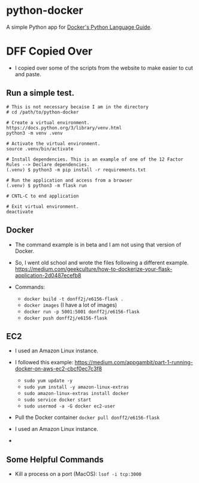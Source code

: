 # python-docker

A simple Python app for [Docker's Python Language Guide](https://docs.docker.com/language/python).

# DFF Copied Over

- I copied over some of the scripts from the website to make easier to cut and paste.

## Run a simple test.

```
# This is not necessary becaise I am in the directory
# cd /path/to/python-docker

# Create a virtual environment. https://docs.python.org/3/library/venv.html
python3 -m venv .venv

# Activate the virtual environment.
source .venv/bin/activate

# Install dependencies. This is an example of one of the 12 Factor Rules --> Declare dependencies.
(.venv) $ python3 -m pip install -r requirements.txt

# Run the application and access from a browser
(.venv) $ python3 -m flask run

# CNTL-C to end application

# Exit virtual environment.
deactivate
```

## Docker

- The command example is in beta and I am not using that version of Docker.


- So, I went old school and wrote the files following a different example.  https://medium.com/geekculture/how-to-dockerize-your-flask-application-2d0487ecefb8

- Commands:
  - ```docker build -t donff2j/e6156-flask .```
  - ```docker images``` (I have a lot of images)
  - ```docker run -p 5001:5001 donff2j/e6156-flask```
  - ```docker push donff2j/e6156-flask```

## EC2

- I used an Amazon Linux instance.

- I followed this example: https://medium.com/appgambit/part-1-running-docker-on-aws-ec2-cbcf0ec7c3f8
  - ```sudo yum update -y```
  - ```sudo yum install -y amazon-linux-extras```
  - ```sudo amazon-linux-extras install docker```
  - ```sudo service docker start```
  - ```sudo usermod -a -G docker ec2-user```

- Pull the Docker container ```docker pull donff2/e6156-flask```


- I used an Amazon Linux instance.
- 

## Some Helpful Commands

- Kill a process on a port (MacOS): ```lsof -i tcp:3000```